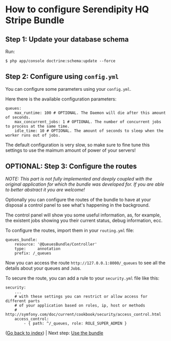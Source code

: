 How to configure Serendipity HQ Stripe Bundle
=============================================

Step 1: Update your database schema
-----------------------------------

Run:

```
$ php app/console doctrine:schema:update --force
```

Step 2: Configure using `config.yml`
------------------------------------

You can configure some parameters using your `config.yml`.

Here there is the available configuration parameters:

    queues:
        max_runtime: 100 # OPTIONAL. The Daemon will die after this amount of seconds.
        max_concurrent_jobs: 1 # OPTIONAL. The number of concurrent jobs to process at the same time.
        idle_time: 10 # OPTIONAL. The amount of seconds to sleep when the worker runs out of jobs.

The default configuration is very slow, so make sure to fine tune this settings to use the maimum amount of power of
 your servers!
 
OPTIONAL: Step 3: Configure the routes
--------------------------------------

_NOTE: This part is not fully implemented and deeply coupled with the original application for which the bundle was
 developed for. If you are able to better abstract it you are welcome!_

Optionally you can configure the routes of the bundle to have at your disposal a control panel to see what's happening
 in the background.

The control panel will show you some useful information, as, for example, the existent jobs showing you their current
 status, debug information, ecc.

To configure the routes, import them in your `routing.yml`  file:

    queues_bundle:
        resource: '@QueuesBundle/Controller'
        type:     annotation
        prefix: /_queues

Now you can access the route `http://127.0.0.1:8000/_queues` to see all the details about your queues and `Job`s.

To secure the route, you can add a rule to your `security.yml` file like this:

    security:
        ...
        # with these settings you can restrict or allow access for different parts
        # of your application based on roles, ip, host or methods
        # http://symfony.com/doc/current/cookbook/security/access_control.html
        access_control:
            - { path: ^/_queues, role: ROLE_SUPER_ADMIN }

([Go back to index](Index.md)) | Next step: [Use the bundle](Use-the-ShqQueuesBundle.md)
